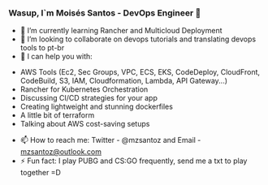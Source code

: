 ### Wasup, I`m Moisés Santos - DevOps Engineer 👋

- 🌱 I’m currently learning Rancher and Multicloud Deployment
- 👯 I’m looking to collaborate on devops tutorials and translating devops tools to pt-br
- 💬 I can help you with:
* AWS Tools (Ec2, Sec Groups, VPC, ECS, EKS, CodeDeploy, CloudFront, CodeBuild, S3, IAM, Cloudformation, Lambda, API Gateway...)
* Rancher for Kubernetes Orchestration
* Discussing CI/CD strategies for your app
* Creating lightweight and stunning dockerfiles
* A little bit of terraform
* Talking about AWS cost-saving setups
- 📫 How to reach me: Twitter - @mzsantoz and Email - mzsantoz@outlook.com
- ⚡ Fun fact: I play PUBG and CS:GO frequently, send me a txt to play together =D

